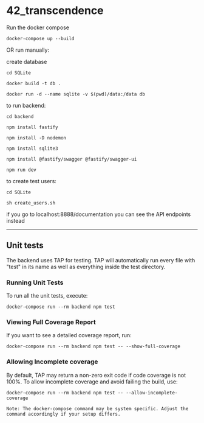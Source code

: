 # 42_transcendence

Run the docker compose

```
docker-compose up --build
```

OR run manually:

create database

`cd SQLite`

`docker build -t db .`

`docker run -d --name sqlite -v $(pwd)/data:/data db`

to run backend:

`cd backend`

`npm install fastify`

`npm install -D nodemon`

`npm install sqlite3`

`npm install @fastify/swagger @fastify/swagger-ui`

`npm run dev`

to create test users:

`cd SQLite`

`sh create_users.sh`

if you go to localhost:8888/documentation you can see the API endpoints instead

--- 

## Unit tests

The backend uses TAP for testing. TAP will automatically run every file with "test" in its name as well as everything inside the test directory.

### Running Unit Tests
To run all the unit tests, execute: 

`docker-compose run --rm backend npm test`  

### Viewing Full Coverage Report
If you want to see a detailed coverage report, run:  

`docker-compose run --rm backend npm test -- --show-full-coverage`  

### Allowing Incomplete coverage
By default, TAP may return a non-zero exit code if code coverage is not 100%. To allow incomplete coverage and avoid failing the build, use:  

`docker-compose run --rm backend npm test -- --allow-incomplete-coverage`  

`Note: The docker-compose command may be system specific. Adjust the command accordingly if your setup differs.`  
